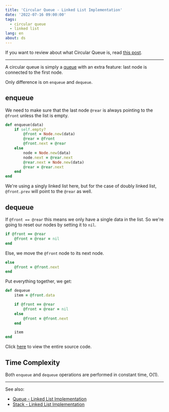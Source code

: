 ```yaml
---
title: 'Circular Queue - Linked List Implementation'
date: '2022-07-16 09:00:00'
tags:
  - circular queue
  - linked list
lang: en
about: ds
---
```


If you want to review about what Circular Queue is, read [this post](./what-is-a-circular-queue).

---

A circular queue is simply a [queue](./what-is-a-queue) with an extra feature: last node is connected to the first node.

Only difference is on `enqueue` and `dequeue`.

## enqueue

We need to make sure that the last node `@rear` is always pointing to the `@front` unless the list is empty.

```rb
def enqueue(data)
    if self.empty?
        @front = Node.new(data)
        @rear = @front
        @front.next = @rear
    else
        node = Node.new(data)
        node.next = @rear.next
        @rear.next = Node.new(data)
        @rear = @rear.next
    end
end
```

We're using a singly linked list here, but for the case of doubly linked list, `@front.prev` will point to the `@rear` as well.

## dequeue

If `@front == @rear` this means we only have a single data in the list. So we're going to reset our nodes by setting it to `nil`.

```ruby
if @front == @rear
    @front = @rear = nil
end
```

Else, we move the `@front` node to its next node.

```rb
else
    @front = @front.next
end
```

Put everything together, we get:

```rb
def dequeue
    item = @front.data

    if @front == @rear
        @front = @rear = nil
    else
        @front = @front.next
    end

    item
end
```

Click [here](https://github.com/rolemadelen/DataStructures-and-Algorithms/blob/main/04-queue/circular-queue-linkedlist/ruby/main.rb) to view the entire source code.

## Time Complexity

Both `enqueue` and `dequeue` operations are performed in constant time, O(1).

---

See also:

- [Queue - Linked List Implementation](./queue-implementation-linkedlist)
- [Stack - Linked List Implementation](./stack-implementation-linkedlist)
